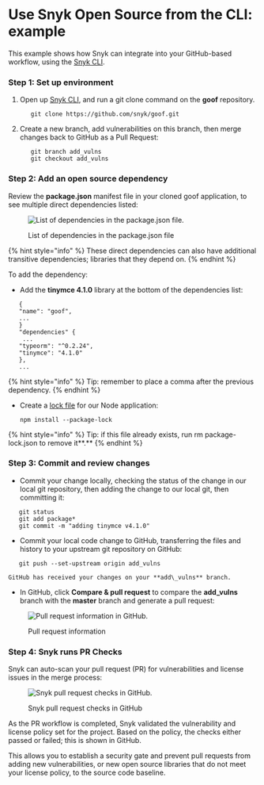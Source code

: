# Use Snyk Open Source from the CLI: example

This example shows how Snyk can integrate into your GitHub-based workflow, using the [Snyk CLI](../../../snyk-cli/).

### Step 1: Set up environment

1.  Open up [Snyk CLI](../../../snyk-cli/), and run a git clone command on the **goof** repository.

    ```
       git clone https://github.com/snyk/goof.git
    ```
2.  Create a new branch, add vulnerabilities on this branch, then merge changes back to GitHub as a Pull Request:

    ```
       git branch add_vulns
       git checkout add_vulns
    ```

### Step 2: Add an open source dependency

Review the **package.json** manifest file in your cloned goof application, to see multiple direct dependencies listed:

<figure><img src="../../../.gitbook/assets/dependencies.png" alt="List of dependencies in the package.json file."><figcaption><p>List of dependencies in the package.json file</p></figcaption></figure>

{% hint style="info" %}
These direct dependencies can also have additional transitive dependencies; libraries that they depend on.
{% endhint %}

To add the dependency:

* Add the **tinymce 4.1.0** library at the bottom of the dependencies list:

```
   {
   "name": "goof",
   ...
   }
   "dependencies" {
    ...
   "typeorm": "^0.2.24",
   "tinymce": "4.1.0"
   },
   ...
```

{% hint style="info" %}
Tip: remember to place a comma after the previous dependency.
{% endhint %}

*   Create a [lock file](https://docs.npmjs.com/files/package-lock.json) for our Node application:

    ```
    npm install --package-lock
    ```

{% hint style="info" %}
Tip: if this file already exists, run rm package-lock.json to remove it\*\*.\*\*
{% endhint %}

### Step 3: Commit and review changes

* Commit your change locally, checking the status of the change in our local git repository, then adding the change to our local git, then committing it:

```
   git status
   git add package*
   git commit -m "adding tinymce v4.1.0"
```

* Commit your local code change to GitHub, transferring the files and history to your upstream git repository on GitHub:

```
   git push --set-upstream origin add_vulns
```

```
GitHub has received your changes on your **add\_vulns** branch.
```

* In GitHub, click **Compare & pull request** to compare the **add\_vulns** branch with the **master** branch and generate a pull request:

<figure><img src="../../../.gitbook/assets/click-compare.png" alt="Pull request information in GitHub."><figcaption><p>Pull request information</p></figcaption></figure>

### Step 4: Snyk runs PR Checks

Snyk can auto-scan your pull request (PR) for vulnerabilities and license issues in the merge process:

<figure><img src="../../../.gitbook/assets/snyk_vuln_lic_check.png" alt="Snyk pull request checks in GitHub."><figcaption><p>Snyk pull request checks in GitHub</p></figcaption></figure>

As the PR workflow is completed, Snyk validated the vulnerability and license policy set for the project. Based on the policy, the checks either passed or failed; this is shown in GitHub.

This allows you to establish a security gate and prevent pull requests from adding new vulnerabilities, or new open source libraries that do not meet your license policy, to the source code baseline.
